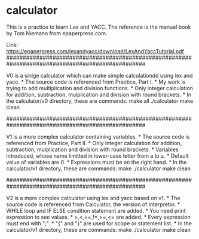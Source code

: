 # calculator

This is a practice to learn Lex and YACC. The reference is the manual book by Tom Niemann from epaperpress.com.

Link: https://epaperpress.com/lexandyacc/download/LexAndYaccTutorial.pdf
##################################################################################################

V0 is a sinlge calculator which can make simple calculationdd using lex and yacc.
	* The source code is referenced from Practice, Part I.
	* My work is trying to add multiplication and division functions.
	* Only integer calculation for addition, subtraction, mulplication and division with round brackets.
	* In the calculator/v0 directory, these are commands:
		make all
		./calculator
		make clean

##################################################################################################

V1 is a more complex calculator containing variables.
	* The source code is referenced from Practice, Part II.
	* Only integer calculation for addition, subtraction, mulplication and division with round brackets.
	* Variables introduced, whose name limitted in lower-case letter from a to z.
	* Default value of variables are 0.
	* Expressions must be on the right hand.
	* In the calculator/v1 directory, these are commands:
		make
		./calculator
		make clean

##################################################################################################

V2 is a more complex calculator using lex and yacc based on v1.
	* The source code is referenced from Calculator, the version of interpretor.
	* WHILE loop and IF ELSE condition statement are added.
	* You need print expression to see values.
	* >,<,==,!=,>=,<= are added.
	* Every expression must end with ";".
	* "{" and "}" are used for scope or statement list.
	* In the calculator/v1 directory, these are commands:
		make
		./calculator
		make clean

